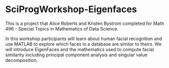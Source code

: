 # SciProgWorkshop-Eigenfaces

This is a project that Alice Roberts and Kristen Bystrom completed for Math 496 - Special Topics in Mathematics of Data Science.

In this workshop participants will learn about human facial recognition and use MATLAB to explore which faces in a database are similar to theirs. We will introduce EigenFaces and the mathematics used to compute facial similarity including principal component analysis and singular value decomposition.
